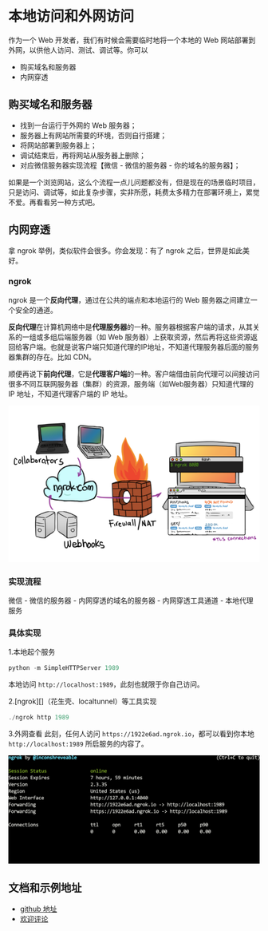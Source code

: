 # 本地访问和外网访问

作为一个 Web 开发者，我们有时候会需要临时地将一个本地的 Web 网站部署到外网，以供他人访问、测试、调试等。你可以

- 购买域名和服务器
- 内网穿透

## 购买域名和服务器

- 找到一台运行于外网的 Web 服务器；
- 服务器上有网站所需要的环境，否则自行搭建；
- 将网站部署到服务器上；
- 调试结束后，再将网站从服务器上删除；
- 对应微信服务器实现流程【微信 - 微信的服务器 - 你的域名的服务器】；

如果是一个浏览网站，这么个流程一点儿问题都没有，但是现在的场景临时项目，只是访问、调试等，如此复杂步骤，实非所愿，耗费太多精力在部署环境上，累觉不爱。再看看另一种方式吧。

## 内网穿透

拿 ngrok 举例，类似软件会很多。你会发现：有了 ngrok 之后，世界是如此美好。

### ngrok

ngrok 是一个**反向代理**，通过在公共的端点和本地运行的 Web 服务器之间建立一个安全的通道。

**反向代理**在计算机网络中是**代理服务器**的一种。服务器根据客户端的请求，从其关系的一组或多组后端服务器（如 Web 服务器）上获取资源，然后再将这些资源返回给客户端。也就是说客户端只知道代理的IP地址，不知道代理服务器后面的服务器集群的存在。比如 CDN。

顺便再说下**前向代理**，它是**代理客户端**的一种。客户端借由前向代理可以间接访问很多不同互联网服务器（集群）的资源，服务端（如Web服务器）只知道代理的 IP 地址，不知道代理客户端的 IP 地址。

![ngrok](./assets/ngrok.png)

### 实现流程

微信 - 微信的服务器 - 内网穿透的域名的服务器 - 内网穿透工具通道 - 本地代理服务

### 具体实现

1.本地起个服务

```js
python -m SimpleHTTPServer 1989
```
本地访问 `http://localhost:1989`，此刻也就限于你自己访问。

2.[ngrok][]（花生壳、localtunnel）等工具实现

```js
./ngrok http 1989
```

3.外网查看
此刻，任何人访问 `https://1922e6ad.ngrok.io`，都可以看到你本地 `http://localhost:1989` 所启服务的内容了。

![查看](././assets/ngrok-cli.png)

## 文档和示例地址

- [github 地址](https://github.com/ruizhengyun/nodejs-weixin)
- [欢迎评论](https://github.com/ruizhengyun/nodejs-weixin/issues/3)
